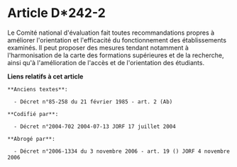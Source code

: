 # Article D*242-2

Le Comité national d'évaluation fait toutes recommandations propres à améliorer l'orientation et l'efficacité du
fonctionnement des établissements examinés. Il peut proposer des mesures tendant notamment à l'harmonisation de la carte des
formations supérieures et de la recherche, ainsi qu'à l'amélioration de l'accès et de l'orientation des étudiants.

**Liens relatifs à cet article**

	**Anciens textes**:

	  - Décret n°85-258 du 21 février 1985 - art. 2 (Ab)

	**Codifié par**:

	  - Décret n°2004-702 2004-07-13 JORF 17 juillet 2004

	**Abrogé par**:

	  - Décret n°2006-1334 du 3 novembre 2006 - art. 19 () JORF 4 novembre 2006
